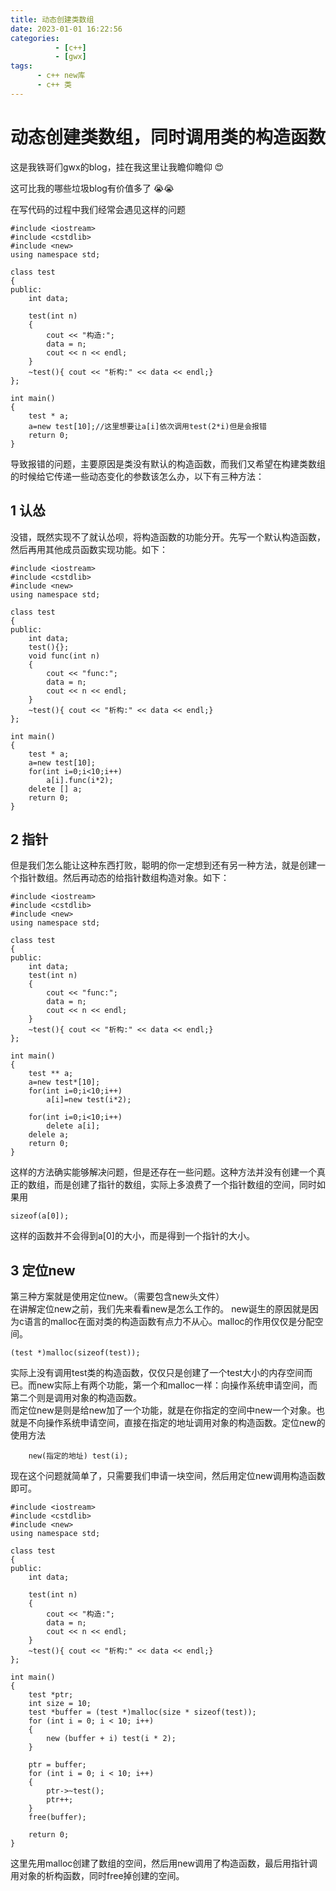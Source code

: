 ```yaml
---
title: 动态创建类数组
date: 2023-01-01 16:22:56
categories: 
          - [c++]
          - [gwx]
tags:
      - c++ new库
      - c++ 类
---
```




# 动态创建类数组，同时调用类的构造函数



这是我铁哥们gwx的blog，挂在我这里让我瞻仰瞻仰 😍

这可比我的哪些垃圾blog有价值多了 😭😭





<!-- more -->

在写代码的过程中我们经常会遇见这样的问题

```
#include <iostream>
#include <cstdlib>
#include <new>
using namespace std;

class test
{
public:
    int data;

    test(int n)
    {
        cout << "构造:";
        data = n;
        cout << n << endl;
    }
    ~test(){ cout << "析构:" << data << endl;}
};

int main()
{
    test * a;
    a=new test[10];//这里想要让a[i]依次调用test(2*i)但是会报错
    return 0;
}

```

导致报错的问题，主要原因是类没有默认的构造函数，而我们又希望在构建类数组的时候给它传递一些动态变化的参数该怎么办，以下有三种方法：

## 1 认怂

没错，既然实现不了就认怂呗，将构造函数的功能分开。先写一个默认构造函数，然后再用其他成员函数实现功能。如下：

```
#include <iostream>
#include <cstdlib>
#include <new>
using namespace std;

class test
{
public:
    int data;
    test(){};
    void func(int n)
    {
        cout << "func:";
        data = n;
        cout << n << endl;
    }
    ~test(){ cout << "析构:" << data << endl;}
};

int main()
{
    test * a;
    a=new test[10];
    for(int i=0;i<10;i++)
        a[i].func(i*2);
    delete [] a;
    return 0;
}

```

## 2 指针

但是我们怎么能让这种东西打败，聪明的你一定想到还有另一种方法，就是创建一个指针数组。然后再动态的给指针数组构造对象。如下：

```
#include <iostream>
#include <cstdlib>
#include <new>
using namespace std;

class test
{
public:
    int data;
    test(int n)
    {
        cout << "func:";
        data = n;
        cout << n << endl;
    }
    ~test(){ cout << "析构:" << data << endl;}
};

int main()
{
    test ** a;
    a=new test*[10];
    for(int i=0;i<10;i++)
        a[i]=new test(i*2);
    
    for(int i=0;i<10;i++)
        delete a[i];
    delele a;
    return 0;
}

```

这样的方法确实能够解决问题，但是还存在一些问题。这种方法并没有创建一个真正的数组，而是创建了指针的数组，实际上多浪费了一个指针数组的空间，同时如果用

```
sizeof(a[0]);
```

这样的函数并不会得到a[0]的大小，而是得到一个指针的大小。

## 3 定位new

第三种方案就是使用定位new。（需要包含new头文件）   
在讲解定位new之前，我们先来看看new是怎么工作的。
new诞生的原因就是因为c语言的malloc在面对类的构造函数有点力不从心。malloc的作用仅仅是分配空间。

``` 
(test *)malloc(sizeof(test));
```

实际上没有调用test类的构造函数，仅仅只是创建了一个test大小的内存空间而已。而new实际上有两个功能，第一个和malloc一样：向操作系统申请空间，而第二个则是调用对象的构造函数。   
而定位new是则是给new加了一个功能，就是在你指定的空间中new一个对象。也就是不向操作系统申请空间，直接在指定的地址调用对象的构造函数。定位new的使用方法

```
    new(指定的地址) test(i);
```

现在这个问题就简单了，只需要我们申请一块空间，然后用定位new调用构造函数即可。

```
#include <iostream>
#include <cstdlib>
#include <new>
using namespace std;

class test
{
public:
    int data;

    test(int n)
    {
        cout << "构造:";
        data = n;
        cout << n << endl;
    }
    ~test(){ cout << "析构:" << data << endl;}
};

int main()
{
    test *ptr;
    int size = 10;
    test *buffer = (test *)malloc(size * sizeof(test));
    for (int i = 0; i < 10; i++)
    {
        new (buffer + i) test(i * 2);
    }

    ptr = buffer;
    for (int i = 0; i < 10; i++)
    {
        ptr->~test();
        ptr++;
    }
    free(buffer);

    return 0;
}
```

这里先用malloc创建了数组的空间，然后用new调用了构造函数，最后用指针调用对象的析构函数，同时free掉创建的空间。

